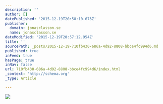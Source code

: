 ```yaml
---
description: ''
author: []
datePublished: '2015-12-19T20:58:10.673Z'
publisher:
  domain: jonasclasson.se
  name: jonasclasson.se
dateModified: '2015-12-19T20:57:12.954Z'
title: ''
sourcePath: _posts/2015-12-19-710fb430-686a-4d92-8808-bbce4fc994d6.md
published: true
inFeed: true
hasPage: true
inNav: false
url: 710fb430-686a-4d92-8808-bbce4fc994d6/index.html
_context: 'http://schema.org'
_type: Article

---
```

![](http://jonasclasson.se/wp-content/uploads/2015/12/infohemsida2.jpeg)